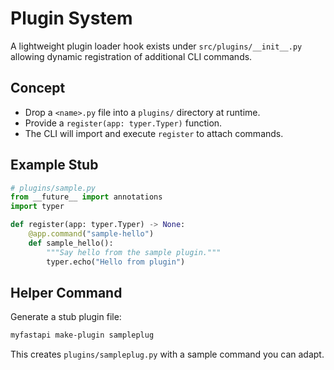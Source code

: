 # Plugin System

A lightweight plugin loader hook exists under `src/plugins/__init__.py` allowing dynamic registration of additional CLI commands.

## Concept

- Drop a `<name>.py` file into a `plugins/` directory at runtime.
- Provide a `register(app: typer.Typer)` function.
- The CLI will import and execute `register` to attach commands.

## Example Stub

```python
# plugins/sample.py
from __future__ import annotations
import typer

def register(app: typer.Typer) -> None:
    @app.command("sample-hello")
    def sample_hello():
        """Say hello from the sample plugin."""
        typer.echo("Hello from plugin")
```

## Helper Command

Generate a stub plugin file:

```bash
myfastapi make-plugin sampleplug
```

This creates `plugins/sampleplug.py` with a sample command you can adapt.
